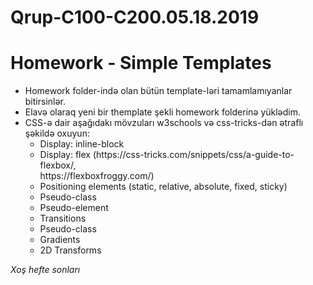 # Qrup-C100-C200.05.18.2019
<h1>Homework - Simple Templates</h1>
<ul>
  <li>Homework folder-ində olan bütün template-ləri tamamlamıyanlar bitirsinlər.
    
</li>
<li>Elavə olaraq yeni bir themplate şekli homework folderinə yüklədim.     
</li>
<li>
 CSS-ə dair aşağıdakı mövzuları w3schools və css-tricks-dən ətraflı şəkildə oxuyun:
  <ul>
    <li>Display: inline-block</li>
    <li>Display: flex (https://css-tricks.com/snippets/css/a-guide-to-flexbox/,
      <br>
      https://flexboxfroggy.com/)
</li>
    <li>Positioning elements (static, relative, absolute, fixed, sticky)
</li>
    <li>Pseudo-class</li>
    <li>Pseudo-element</li>
    <li>Transitions</li>
    <li>Pseudo-class</li>
    <li>Gradients</li>
    <li>2D Transforms</li>
    
    
  </ul>
</li>
</ul>
  <i>Xoş hefte sonları</i>
